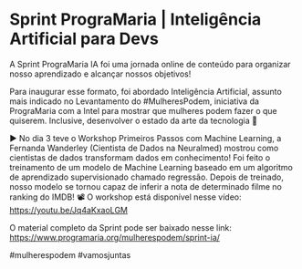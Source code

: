 # Sprint PrograMaria | Inteligência Artificial para Devs

A Sprint PrograMaria IA foi uma jornada online de conteúdo para organizar nosso aprendizado e alcançar nossos objetivos!

Para inaugurar esse formato, foi abordado Inteligência Artificial, assunto mais indicado no Levantamento do #MulheresPodem, iniciativa da PrograMaria com a Intel para mostrar que mulheres podem fazer o que quiserem. Inclusive, desenvolver o estado da arte da tecnologia 🙂

▶️ No dia 3 teve o Workshop Primeiros Passos com Machine Learning, a Fernanda Wanderley (Cientista de Dados na Neuralmed) mostrou como cientistas de dados transformam dados em conhecimento! Foi feito o treinamento de um modelo de Machine Learning baseado em um algoritmo de aprendizado supervisionado chamado regressão. Depois de treinado, nosso modelo se tornou capaz de inferir a nota de determinado filme no ranking do IMDB! 📽
O workshop está disponível nesse vídeo: https://youtu.be/Jq4aKxaoLGM

O material completo da Sprint pode ser baixado nesse link: https://www.programaria.org/mulherespodem/sprint-ia/

#mulherespodem
#vamosjuntas
